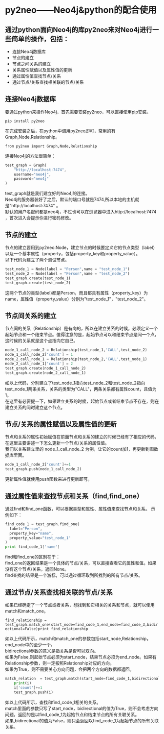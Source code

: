 # py2neo——Neo4j&python的配合使用
## 通过python面向Neo4j的库py2neo来对Neo4j进行一些简单的操作，包括：
- 连接Neo4j数据库 
- 节点的建立 
- 节点之间关系的建立 
- 关系属性赋值以及属性值的更新
- 通过属性值查找节点/关系
- 通过节点/关系查找相关联的节点/关系


## 连接Neo4j数据库
要通过python来操作Neo4j，首先需要安装py2neo，可以直接使用pip安装。

`pip install py2neo`

在完成安装之后，在python中调用py2neo即可，常用的有 Graph,Node,Relationship。

`from py2neo import Graph,Node,Relationship`

连接Neo4j的方法很简单：
```python
test_graph = Graph(
    "http://localhost:7474",
    username="neo4j",
    password="neo4j"
)
```
test_graph就是我们建立好的Neo4j的连接。  
Neo4j的服务器装好了之后，默认的端口号就是7474,所以本地的主机就是"http://localhost:7474" 。  
默认的用户名密码都是neo4j，不过也可以在浏览器中进入http://localhost:7474 ，首次进入会提示你进行密码修改。  
## 节点的建立
节点的建立要用到py2neo.Node，建立节点的时候要定义它的节点类型（label）以及一个基本属性（property，包括property_key和property_value）。  
以下代码为建立了两个测试节点。  
```python
test_node_1 = Node(label = "Person",name = "test_node_1")
test_node_2 = Node(label = "Person",name = "test_node_2")
test_graph.create(test_node_1)
test_graph.create(test_node_2)
```

这两个节点的类型(label)都是Person，而且都具有属性（property_key）为name，属性值（property_value）分别为"test_node_1"，"test_node_2"。
## 节点间关系的建立
节点间的关系（Relationship）是有向的，所以在建立关系的时候，必须定义一个起始节点和一个结束节点。值得注意的是，起始节点可以和结束节点是同一个点，这时候的关系就是这个点指向它自己。
```python
node_1_call_node_2 = Relationship(test_node_1,'CALL',test_node_2)
node_1_call_node_2['count'] = 1
node_2_call_node_1 = Relationship(test_node_2,'CALL',test_node_1)
node_2_call_node_1['count'] = 2
test_graph.create(node_1_call_node_2)
test_graph.create(node_2_call_node_1)
```

如以上代码，分别建立了test_node_1指向test_node_2和test_node_2指向test_node_1两条关系，关系的类型为"CALL"，两条关系都有属性count，且值为1。  
在这里有必要提一下，如果建立关系的时候，起始节点或者结束节点不存在，则在建立关系的同时建立这个节点。  
## 节点/关系的属性赋值以及属性值的更新
节点和关系的属性初始赋值在前面节点和关系的建立的时候已经有了相应的代码，在这里主要讲述一下怎么更新一个节点/关系的属性值。  
我们以关系建立里的 node_1_call_node_2 为例，让它的count加1，再更新到图数据库里面。  
```python
node_1_call_node_2['count']+=1
test_graph.push(node_1_call_node_2)
```

更新属性值就使用push函数来进行更新即可。  
## 通过属性值来查找节点和关系（find,find_one）
通过find和find_one函数，可以根据类型和属性、属性值来查找节点和关系。
示例如下：  
```python
find_code_1 = test_graph.find_one(
  label="Person",
  property_key="name",
  property_value="test_node_1"
)
print find_code_1['name']
```

find和find_one的区别在于：  
find_one的返回结果是一个具体的节点/关系，可以直接查看它的属性和值。如果没有这个节点/关系，返回None。  
find查找的结果是一个游标，可以通过循环取到所找到的所有节点/关系。  
## 通过节点/关系查找相关联的节点/关系
如果已经确定了一个节点或者关系，想找到和它相关的关系和节点，就可以使用match和match_one。  

`find_relationship = test_graph.match_one(start_node=find_code_1,end_node=find_code_3,bidirectional=False)print find_relationship`

如以上代码所示，match和match_one的参数包括start_node,Relationship，end_node中的至少一个。  
bidirectional参数的意义是指关系是否可以双向。  
如果为False,则起始节点必须为start_node，结束节点必须为end_node。如果有Relationship参数，则一定按照Relationship对应的方向。  
如果为True，则不需要关心方向问题，会把两个方向的数据都返回。  
```python
match_relation  = test_graph.match(start_node=find_code_1,bidirectional=True)for i in match_relation:
    print(i)
    i['count']+=1
    test_graph.push(i)
```

如以上代码所示，查找和find_code_1相关的关系。  
match里面的参数只写了start_node，bidirectional的值为True，则不会考虑方向问题，返回的是以find_code_1为起始节点和结束节点的所有关联关系。  
如果,bidirectional的值为False，则只会返回以find_code_1为起始节点的所有关联关系。  










